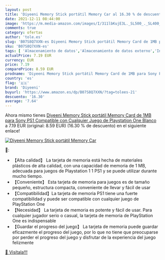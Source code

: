 ```yaml
---
layout: post
title: 'Diyeeni Memory Stick portátil Memory Car al 16.30 % de descuento'
date: 2021-12-11 08:44:00
image: 'https://m.media-amazon.com/images/I/311lbKujE3L._SL500_._SL400_.jpg'
comments: true
category: ofertas
author: 'tole.es'
slug: 'B07S8Q7XXN-es Diyeeni Memory Stick portátil Memory Card de 1MB para Sony...'
sku: 'B07S8Q7XXN-es'
tags: [ 'Almacenamiento de datos','Almacenamiento de datos externo','Informática','Tarjetas Memory Stick','Tarjetas de memoria','diyeeni','playstation', ]
actualPrice: 7.19 EUR
currency: EUR
price: 7.19
comparePrice: 8.59 EUR
prodname: 'Diyeeni Memory Stick portátil Memory Card de 1MB para Sony PS1 Compatible con Cualquier Juego de Playstation One Blanco'
country: 'es'
flag: '🇪🇸'
brand: 'Diyeeni'
buyurl: 'https://www.amazon.es/dp/B07S8Q7XXN/?tag=tolees-21'
descuento: '16.30'
average: '7.64'
---
```


Ahora mismo tienes [Diyeeni Memory Stick portátil Memory Card de 1MB para Sony PS1 Compatible con Cualquier Juego de Playstation One Blanco](https://www.amazon.es/dp/B07S8Q7XXN/?tag=tolees-21) a 7.19 EUR (original: 8.59 EUR) (16.30 %  de descuento) en el siguiente enlace!

[![Diyeeni Memory Stick portátil Memory Car](https://m.media-amazon.com/images/I/311lbKujE3L._SL500_._SL400_.jpg)](https://www.amazon.es/dp/B07S8Q7XXN/?tag=tolees-21)

🔎:

- 【Alta calidad】 La tarjeta de memoria está hecha de materiales plásticos de alta calidad, con una capacidad de memoria de 1 MB, adecuada para juegos de Playstation 1 1 PS1 y se puede utilizar durante mucho tiempo.
- 【Conveniente】 Esta tarjeta de memoria para juegos es de tamaño pequeño, estructura compacta, conveniente de llevar y fácil de usar
- 【Compatibilidad】La tarjeta de memoria PS1 tiene una fuerte compatibilidad y puede ser compatible con cualquier juego de PlayStation One
- 【Necesidad】 La tarjeta de memoria es potente y fácil de usar. Para cualquier jugador serio o casual, la tarjeta de memoria de PlayStation One es indispensable
- 【Guardar el progreso del juego】 La tarjeta de memoria puede guardar eficazmente el progreso del juego, por lo que no tiene que preocuparse por perder el progreso del juego y disfrutar de la experiencia del juego felizmente

[🛒 Visítala!!!](https://www.amazon.es/dp/B07S8Q7XXN/?tag=tolees-21)
